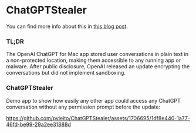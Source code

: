 # ChatGPTStealer

You can find more info about this in [this blog post](http://pvieito.com/2024/07/chatgpt-unprotected-conversations).

### TL;DR

The OpenAI ChatGPT for Mac app stored user conversations in plain text in a non-protected location, making them accessible to any running app or malware. After public disclosure, OpenAI released an update encrypting the conversations but did not implement sandboxing.

### ChatGPTStealer

Demo app to show how easily any other app could access any ChatGPT conversation without any permission prompt before the update:

https://github.com/pvieito/ChatGPTStealer/assets/1706695/1df8e440-1a77-46fd-be99-29a2ee31888d
